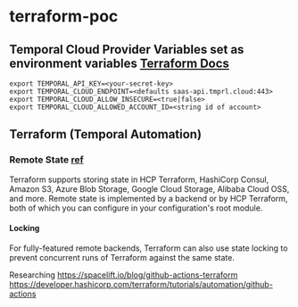 # terraform-poc
## Temporal Cloud Provider Variables set as environment variables [Terraform Docs](https://registry.terraform.io/providers/temporalio/temporalcloud/latest/docs)
```shell
export TEMPORAL_API_KEY=<your-secret-key>  
export TEMPORAL_CLOUD_ENDPOINT=<defaults saas-api.tmprl.cloud:443>  
export TEMPORAL_CLOUD_ALLOW_INSECURE=<true|false>  
export TEMPORAL_CLOUD_ALLOWED_ACCOUNT_ID=<string id of account>  
```

## Terraform (Temporal Automation)

### Remote State [ref](https://developer.hashicorp.com/terraform/language/state/remote)
Terraform supports storing state in HCP Terraform, HashiCorp Consul, Amazon S3, Azure Blob Storage, Google Cloud Storage, Alibaba Cloud OSS, and more.
Remote state is implemented by a backend or by HCP Terraform, both of which you can configure in your configuration's root module.
#### Locking
For fully-featured remote backends, Terraform can also use state locking to prevent concurrent runs of Terraform against the same state.


Researching
https://spacelift.io/blog/github-actions-terraform
https://developer.hashicorp.com/terraform/tutorials/automation/github-actions
